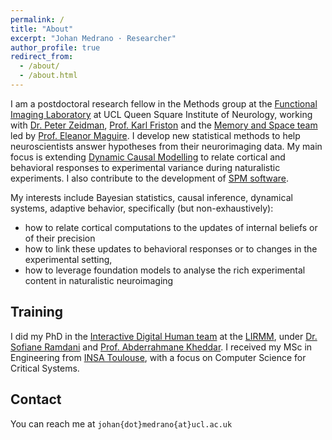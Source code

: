 ```yaml
---
permalink: /
title: "About"
excerpt: "Johan Medrano · Researcher"
author_profile: true
redirect_from: 
  - /about/
  - /about.html
---
```

 
I am a postdoctoral research fellow in the Methods group at the [Functional Imaging Laboratory](fil.ion.ucl.ac.uk) at UCL Queen Square Institute of Neurology, working with [Dr. Peter Zeidman](https://peterzeidman.co.uk/), [Prof. Karl Friston](https://www.fil.ion.ucl.ac.uk/~karl/) and the [Memory and Space team](https://www.fil.ion.ucl.ac.uk/team/memory-space-team/) led by [Prof. Eleanor Maguire](https://profiles.ucl.ac.uk/9569-eleanor-maguire). I develop new statistical methods to help neuroscientists answer hypotheses from their neurorimaging data. My main focus is extending [Dynamic Causal Modelling](http://www.scholarpedia.org/article/Dynamic_causal_modeling) to relate cortical and behavioral responses to experimental variance during naturalistic experiments. I also contribute to the development of [SPM software](https://github.com/spm).

My interests include Bayesian statistics, causal inference, dynamical systems, adaptive behavior, specifically (but non-exhaustively): 
 - how to relate cortical computations to the updates of internal beliefs or of their precision
 - how to link these updates to behavioral responses or to changes in the experimental setting,
 - how to leverage foundation models to analyse the rich experimental content in naturalistic neuroimaging
 
## Training
I did my PhD in the [Interactive Digital Human team](https://www.lirmm.fr/teams-en/idh-en/) at the [LIRMM](https://www.lirmm.fr/), under [Dr. Sofiane Ramdani](https://scholar.google.com/citations?user=sf56cFwAAAAJ) and [Prof. Abderrahmane Kheddar](https://scholar.google.com/citations?user=yd4xmlcAAAAJ). I received my MSc in Engineering from [INSA Toulouse](https://www.insa-toulouse.fr/en/), with a focus on Computer Science for Critical Systems. 

## Contact
You can reach me at `johan{dot}medrano{at}ucl.ac.uk`
